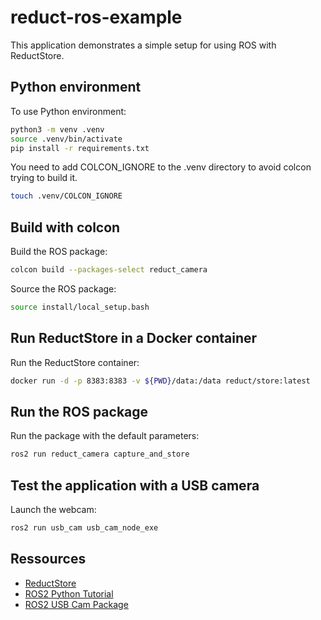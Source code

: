 # reduct-ros-example
This application demonstrates a simple setup for using ROS with ReductStore.

## Python environment

To use Python environment:

```bash
python3 -m venv .venv
source .venv/bin/activate
pip install -r requirements.txt
```

You need to add COLCON_IGNORE to the .venv directory to avoid colcon trying to build it.

```bash
touch .venv/COLCON_IGNORE
```

## Build with colcon

Build the ROS package:

```bash
colcon build --packages-select reduct_camera
```

Source the ROS package:

```bash
source install/local_setup.bash
```

## Run ReductStore in a Docker container

Run the ReductStore container:

```bash
docker run -d -p 8383:8383 -v ${PWD}/data:/data reduct/store:latest
```

## Run the ROS package


Run the package with the default parameters:

```bash
ros2 run reduct_camera capture_and_store
```

## Test the application with a USB camera

Launch the webcam:

```bash
ros2 run usb_cam usb_cam_node_exe
```

## Ressources

- [ReductStore](https://www.reduct.store)
- [ROS2 Python Tutorial](https://docs.ros.org/en/iron/Tutorials/Beginner-Client-Libraries/Writing-A-Simple-Py-Publisher-And-Subscriber.html#write-the-subscriber-node)
- [ROS2 USB Cam Package](https://index.ros.org/p/usb_cam/)
